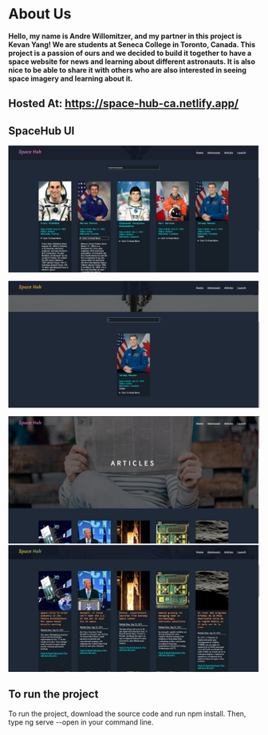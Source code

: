 # About Us

**Hello, my name is Andre Willomitzer, and my partner in this project is Kevan Yang! We are students at Seneca College in Toronto, Canada. This project is a passion of ours and we decided to build it together to have a space website for news and learning about different astronauts. It is also nice to be able to share it with others who are also interested in seeing space imagery and learning about it.**
## Hosted At: https://space-hub-ca.netlify.app/
## SpaceHub UI

![Astronaut Page](./astronaut_cards.png)

![Astronaut Search](./search_2.png)

![Astronaut Page](./articles_page.png)
![Astronaut Page](./recent_articles.png)

## To run the project

To run the project, download the source code and run npm install. Then, type ng serve --open in your command line.



